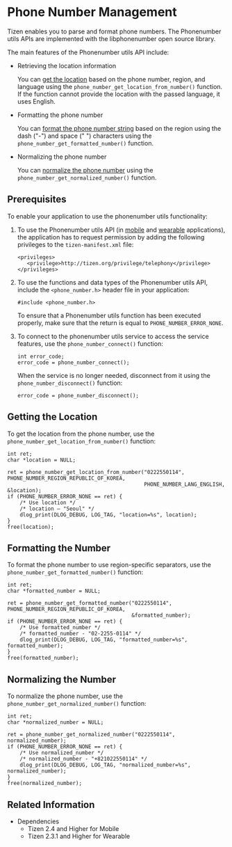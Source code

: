 # Phone Number Management


Tizen enables you to parse and format phone numbers. The Phonenumber utils APIs are implemented with the libphonenumber open source library.

The main features of the Phonenumber utils API include:

- Retrieving the location information

  You can [get the location](#get) based on the phone number, region, and language using the `phone_number_get_location_from_number()` function. If the function cannot provide the location with the passed language, it uses English.

- Formatting the phone number

  You can [format the phone number string](#format) based on the region using the dash ("-") and space (" ") characters using the `phone_number_get_formatted_number()` function.

- Normalizing the phone number

  You can [normalize the phone number](#normalise) using the `phone_number_get_normalized_number()` function.

## Prerequisites

To enable your application to use the phonenumber utils functionality:

1. To use the Phonenumber utils API (in [mobile](../../api/mobile/latest/group__CAPI__TELEPHONY__PHONE__NUMBER__UTILS__MODULE.html) and [wearable](../../api/wearable/latest/group__CAPI__TELEPHONY__PHONE__NUMBER__UTILS__MODULE.html) applications), the application has to request permission by adding the following privileges to the `tizen-manifest.xml` file:

   ```
   <privileges>
      <privilege>http://tizen.org/privilege/telephony</privilege>
   </privileges>
   ```

2. To use the functions and data types of the Phonenumber utils API, include the `<phone_number.h>` header file in your application:

   ```
   #include <phone_number.h>
   ```

   To ensure that a Phonenumber utils function has been executed properly, make sure that the return is equal to `PHONE_NUMBER_ERROR_NONE`.

3. To connect to the phonenumber utils service to access the service features, use the `phone_number_connect()` function:

   ```
   int error_code;
   error_code = phone_number_connect();
   ```

   When the service is no longer needed, disconnect from it using the `phone_number_disconnect()` function:

   ```
   error_code = phone_number_disconnect();
   ```
<a name="get"></a>
## Getting the Location

To get the location from the phone number, use the `phone_number_get_location_from_number()` function:

```
int ret;
char *location = NULL;

ret = phone_number_get_location_from_number("0222550114", PHONE_NUMBER_REGION_REPUBLIC_OF_KOREA,
                                            PHONE_NUMBER_LANG_ENGLISH, &location);
if (PHONE_NUMBER_ERROR_NONE == ret) {
    /* Use location */
    /* location – "Seoul" */
    dlog_print(DLOG_DEBUG, LOG_TAG, "location=%s", location);
}
free(location);
```

<a name="format"></a>
## Formatting the Number

To format the phone number to use region-specific separators, use the `phone_number_get_formatted_number()` function:

```
int ret;
char *formatted_number = NULL;

ret = phone_number_get_formatted_number("0222550114", PHONE_NUMBER_REGION_REPUBLIC_OF_KOREA,
                                        &formatted_number);
if (PHONE_NUMBER_ERROR_NONE == ret) {
    /* Use formatted_number */
    /* formatted_number - "02-2255-0114" */
    dlog_print(DLOG_DEBUG, LOG_TAG, "formatted_number=%s", formatted_number);
}
free(formatted_number);
```

<a name="normalise"></a>
## Normalizing the Number

To normalize the phone number, use the `phone_number_get_normalized_number()` function:

```
int ret;
char *normalized_number = NULL;

ret = phone_number_get_normalized_number("0222550114", normalized_number);
if (PHONE_NUMBER_ERROR_NONE == ret) {
    /* Use normalized_number */
    /* normalized_number - "+821022550114" */
    dlog_print(DLOG_DEBUG, LOG_TAG, "normalized_number=%s", normalized_number);
}
free(normalized_number);
```

## Related Information
- Dependencies
  - Tizen 2.4 and Higher for Mobile
  - Tizen 2.3.1 and Higher for Wearable
